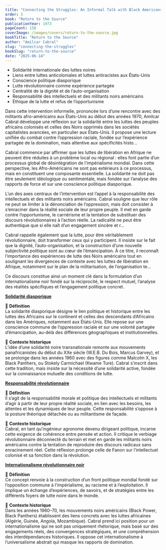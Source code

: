 ```yaml
---
title: "Connecting the Struggles: An Informal Talk with Black Americans"
order: 5
book: "Return to the Source"
publicationYear: 1973
pageCount: 158
coverImage: /images/covers/return-to-the-source.jpg
bookTitle: "Return to the Source"
author: "Amilcar Cabral"
slug: "connecting-the-struggles"
bookSlug: "return-to-the-source"
date: "2025-06-14"
---
```


<!--themes:start-->
- Solidarité internationale des luttes noires
- Liens entre luttes anticoloniales et luttes antiracistes aux États-Unis
- Conscience politique diasporique
- Lutte révolutionnaire comme expérience partagée
- Centralité de la dignité et de l’auto-organisation
- Responsabilité des intellectuels et des militants noirs américains
- Éthique de la lutte et refus de l’opportunisme
<!--themes:end-->

<!--summary:start-->
Dans cette intervention informelle, prononcée lors d’une rencontre avec des militants afro-américains aux États-Unis au début des années 1970, Amilcar Cabral développe une réflexion sur la solidarité entre les luttes des peuples africains colonisés et celles des Noirs opprimés dans les sociétés capitalistes avancées, en particulier aux États-Unis. Il propose une lecture unifiée du combat contre l’oppression raciale, fondée sur l’expérience partagée de la domination, mais attentive aux spécificités histo...

Cabral commence par affirmer que les luttes de libération en Afrique ne peuvent être réduites à un problème local ou régional : elles font partie d’un processus global de désintégration de l’impérialisme mondial. Dans cette perspective, les Afro-Américains ne sont pas extérieurs à ce processus, mais en constituent une composante essentielle. La solidarité ne doit pas être seulement idéologique ou sentimentale, mais fondée sur l’analyse des rapports de force et sur une conscience politique diasporique.

L’un des axes centraux de l’intervention est l’appel à la responsabilité des intellectuels et des militants noirs américains. Cabral souligne que leur rôle ne peut se limiter à la dénonciation de l’oppression, mais doit consister à s’enraciner dans la réalité sociale de leur propre peuple. Il met en garde contre l’opportunisme, le carriérisme et la tentation de substituer des discours révolutionnaires à l’action réelle. La radicalité ne peut être authentique que si elle naît d’un engagement sincère et r...

Cabral rappelle également que la lutte, pour être véritablement révolutionnaire, doit transformer ceux qui y participent. Il insiste sur le fait que la dignité, l’auto-organisation, et la construction d’une nouvelle subjectivité politique sont au cœur de l’émancipation. À ce titre, il reconnaît l’importance des expériences de lutte des Noirs américains tout en soulignant les divergences de contexte avec les luttes de libération en Afrique, notamment sur le plan de la militarisation, de l’organisation te...

Ce discours constitue ainsi un moment clé dans la formulation d’un internationalisme noir fondé sur la réciprocité, le respect mutuel, l’analyse des réalités spécifiques et l’engagement politique concret.
<!--summary:end-->

<!--concepts:start-->
[**Solidarité diasporique**](/concepts/solidarite-diasporique)

🔹 **Définition**  
La solidarité diasporique désigne le lien politique et historique entre les luttes des Africains sur le continent et celles des descendants d’Africains dans les Amériques, notamment aux États-Unis. Elle repose sur une conscience commune de l’oppression raciale et sur une volonté partagée d’émancipation, au-delà des différences géographiques et institutionnelles.

🔹 **Contexte historique**  
L’idée d’une solidarité noire transnationale remonte aux mouvements panafricanistes du début du XXe siècle (W.E.B. Du Bois, Marcus Garvey), et se prolonge dans les années 1960 avec des figures comme Malcolm X, les Black Panthers, ou Stokely Carmichael (Kwame Ture). Cabral s’inscrit dans cette tradition, mais insiste sur la nécessité d’une solidarité active, fondée sur la connaissance mutuelle des conditions de lutte.

[**Responsabilité révolutionnaire**](/concepts/responsabilite-revolutionnaire)

🔹 **Définition**  
Il s’agit de la responsabilité morale et politique des intellectuels et militants d’agir à partir de leur propre réalité sociale, en lien avec les besoins, les attentes et les dynamiques de leur peuple. Cette responsabilité s’oppose à la posture théorique détachée ou au militantisme de façade.

🔹 **Contexte historique**  
Cabral, en tant qu’ingénieur agronome devenu dirigeant politique, incarne cette exigence de cohérence entre pensée et action. Il critique le verbiage révolutionnaire déconnecté du terrain et met en garde les militants noirs américains contre la tentation de reproduire des discours radicaux sans enracinement réel. Cette réflexion prolonge celle de Fanon sur l’intellectuel colonisé et sa fonction dans la révolution.

[**Internationalisme révolutionnaire noir**](/concepts/internationalisme-revolutionnaire-noir)

🔹 **Définition**  
Ce concept renvoie à la construction d’un front politique mondial fondé sur l’opposition commune à l’impérialisme, au racisme et à l’exploitation. Il implique un échange d’expériences, de savoirs, et de stratégies entre les différents foyers de lutte noire dans le monde.

🔹 **Contexte historique**  
Dans les années 1960–70, les mouvements noirs américains (Black Power, Black Panthers) établissent des liens concrets avec les luttes africaines (Algérie, Guinée, Angola, Mozambique). Cabral prend ici position pour un internationalisme qui ne soit pas uniquement rhétorique, mais basé sur des engagements réels, des convergences stratégiques, et une compréhension des interdépendances historiques. Il oppose cet internationalisme à l’universalisme abstrait qui masque les rapports de domination.
<!--concepts:end-->
